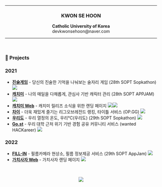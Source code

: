<hr>
<h3 align="center">KWON SE HOON</h3>
<p align="center"> 
	<b>Catholic University of Korea</b><br>
	devkwonsehoon@naver.com
</p>
<hr>

<br>
<h3>🚀 Projects</h3>

### 2021 
<ul>
	<li><a href="https://github.com/SOPKATHON-28th/server"><b>진술게임</b></a> - 당신의 진술한 기억을 나눠보는 술자리 게임 (28th SOPT Sopkathon)</a> <img src="https://img.shields.io/badge/Node.js-339933?style=flat-square&logo=Node.js&logoColor=white"/>
	<li><a href="https://github.com/TeamCatchMe/CatchMe-If-You-Server"><b>캐치미</b></a> - 나의 매일을 다채롭게, 관심사 기반 캐릭터 관리 (28th SOPT APPJAM)</a> <img src="https://img.shields.io/badge/Node.js-339933?style=flat-square&logo=Node.js&logoColor=white"/>
	<li><a href="http://catchme.site/"><b>캐치미 Web</b></a> - 캐치미 릴리즈 소식을 위한 랜딩 페이지</a> <img src="https://img.shields.io/badge/NestJs-333333?style=flat-square&logo=NestJs&logoColor=red"/><img src="https://img.shields.io/badge/HTML&CSS-ffffff?style=flat-square&logo=HTML&logoColor=red"/>
	<li><a href="https://hackathon.op.gg/users/4dREUz21ua"><b>차이</b></a> - 더욱 재밌게 즐기는 리그오브레전드 랭킹, 타이틀 서비스 (OP.GG)</a> <img src="https://img.shields.io/badge/NestJs-333333?style=flat-square&logo=NestJs&logoColor=red"/>
	<li><a href="https://github.com/29th-Sopkathon-team3/SERVER"><b>우리도</b></a> - 우리 열정의 온도, 우리℃(우리도) (29th SOPT Sopkathon)</a> <img src="https://img.shields.io/badge/Node.js-339933?style=flat-square&logo=Node.js&logoColor=white"/>
	<li><a href="https://github.com/GOGO-st/GO-st-Server"><b>Go.st</b></a> - 우리 대학 근처 위기 기반 경험 공유 커뮤니티 서비스 (wanted HACKareer)</a> <img src="https://img.shields.io/badge/Node.js-339933?style=flat-square&logo=Node.js&logoColor=white"/>
</ul>

### 2022
<ul>
	<li><a href="https://github.com/TeamFILL-IN/Fill-Server"><b>FILL-IN</b></a> - 필름카메라 현상소, 필름 정보제공 서비스 (29th SOPT AppJam)</a> <img src="https://img.shields.io/badge/Node.js-339933?style=flat-square&logo=Node.js&logoColor=white"/>
	<li><a href="http://gachisaja.com/"><b>가치사자 Web</b></a> - 가치사자 랜딩 페이지</a> <img src="https://img.shields.io/badge/React-61DAFB?style=flat-square&logo=React&logoColor=white"/>
</ul>

<p align="center">
	<br><br>
<a href="https://hits.seeyoufarm.com"><img src="https://hits.seeyoufarm.com/api/count/incr/badge.svg?url=https%3A%2F%2Fgithub.com%2Fdevkwonsehoon&count_bg=%23001AFB&title_bg=%235C93FB&icon=&icon_color=%23D5D5D5&title=hits&edge_flat=false"/></a>
</p>
